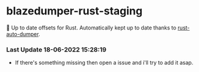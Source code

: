 # blazedumper-rust-staging

🚀 Up to date offsets for Rust. Automatically kept up to date thanks to [rust-auto-dumper](https://github.com/Akandesh/rust-auto-dumper).


### Last Update 18-06-2022 15:28:19
- If there's something missing then open a issue and i'll try to add it asap.